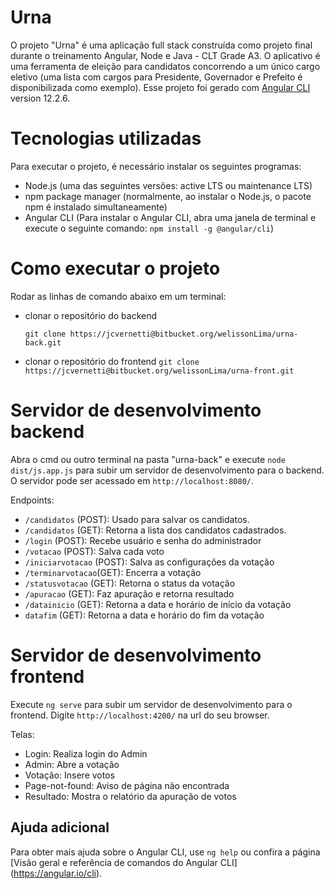 # Urna

O projeto "Urna" é uma aplicação full stack construída como projeto final durante o treinamento Angular, Node e Java - CLT Grade A3. O aplicativo é uma ferramenta de eleição para candidatos concorrendo a um único cargo eletivo (uma lista com cargos para Presidente, Governador e Prefeito é disponibilizada como exemplo). 
Esse projeto foi gerado com [Angular CLI](https://github.com/angular/angular-cli) version 12.2.6.

# Tecnologias utilizadas

Para executar o projeto, é necessário instalar os seguintes programas:
- Node.js (uma das seguintes versões: active LTS ou maintenance LTS)
- npm package manager (normalmente, ao instalar o Node.js, o pacote npm é instalado simultaneamente)
- Angular CLI (Para instalar o Angular CLI, abra uma janela de terminal e execute o seguinte comando: `npm install -g @angular/cli`)

# Como executar o projeto 

Rodar as linhas de comando abaixo em um terminal:

  - clonar o repositório do backend

    `git clone https://jcvernetti@bitbucket.org/welissonLima/urna-back.git`

  - clonar o repositório do frontend
    `git clone https://jcvernetti@bitbucket.org/welissonLima/urna-front.git`

# Servidor de desenvolvimento backend

Abra o cmd ou outro terminal na pasta "urna-back" e execute `node dist/js.app.js` para subir um servidor de desenvolvimento para o backend. O servidor pode ser acessado em `http://localhost:8080/`.

Endpoints:

  - `/candidatos` (POST):	Usado para salvar os candidatos.
  - `/candidatos` (GET):	Retorna a lista dos candidatos cadastrados.
  - `/login` (POST):	Recebe usuário e senha do administrador
  - `/votacao` (POST):	Salva cada voto
  - `/iniciarvotacao` (POST): Salva as configurações da votação
  - `/terminarvotacao`(GET):	Encerra a votação
  - `/statusvotacao` (GET): Retorna o status da votação 
  - `/apuracao` (GET):	Faz apuração e retorna resultado
  - `/datainicio` (GET): Retorna a data e horário de início da votação
  - `datafim` (GET): Retorna a data e horário do fim da votação

# Servidor de desenvolvimento frontend

Execute `ng serve` para subir um servidor de desenvolvimento para o frontend. Digite  `http://localhost:4200/` na url do seu browser.

Telas:

  - Login: 	Realiza login do Admin
  - Admin: 	Abre a votação
  - Votação:	Insere votos
  - Page-not-found: Aviso de página não encontrada
  - Resultado:	Mostra o relatório da apuração de votos


## Ajuda adicional

Para obter mais ajuda sobre o Angular CLI, use `ng help` ou confira a página [Visão geral e referência de comandos do Angular CLI] (https://angular.io/cli).
